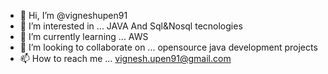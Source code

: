 - 👋 Hi, I’m @vigneshupen91
- 👀 I’m interested in ... JAVA And Sql&Nosql tecnologies
- 🌱 I’m currently learning ... AWS
- 💞️ I’m looking to collaborate on ... opensource java development projects
- 📫 How to reach me ... vignesh.upen91@gmail.com

<!---
vigneshupen91/vigneshupen91 is a ✨ special ✨ repository because its `README.md` (this file) appears on your GitHub profile.
You can click the Preview link to take a look at your changes.
--->
